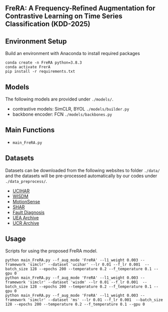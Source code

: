 ## FreRA: A Frequency-Refined Augmentation for Contrastive Learning on Time Series Classification (KDD-2025)

## Environment Setup
Build an environment with Anaconda to install required packages 
```
conda create -n FreRA python=3.8.3
conda activate FrerA
pip install -r requirements.txt
```

## Models
The following models are provided under `./models/`. 
- contrastive models: SimCLR, BYOL ```./models/builder.py```
- backbone encoder: FCN ```./models/backbones.py```

## Main Functions
- ```main_FreRA.py``` 
  
## Datasets 
Datasets can be downloaded from the following websites to folder `./data/` and the datasets will be pre-processed automatically by our codes under `./data_preprocess/`. 
- [UCIHAR](https://archive.ics.uci.edu/ml/datasets/human+activity+recognition+using+smartphones)
- [WISDM](https://www.cis.fordham.edu/wisdm/dataset.php)
- [MotionSense](https://github.com/mmalekzadeh/motion-sense)
- [SHAR](http://www.sal.disco.unimib.it/technologies/unimib-shar/)
- [Fault Diagnosis](https://mb.uni-paderborn.de/kat/datacenter)
- [UEA Archive](https://timeseriesclassification.com/dataset.php)
- [UCR Archive](https://www.cs.ucr.edu/~eamonn/time_series_data_2018/)
  
## Usage
Scripts for using the proposed FreRA model.
```angular2html
python main_FreRA.py --f_aug_mode 'FreRA' --l1_weight 0.003 --framework 'simclr' --dataset 'ucihar' --lr 0.01 --f_lr 0.001  --batch_size 128 --epochs 200 --temperature 0.2 --f_temperature 0.1 --gpu 0
python main_FreRA.py --f_aug_mode 'FreRA' --l1_weight 0.003 --framework 'simclr' --dataset 'wisdm' --lr 0.01 --f_lr 0.001  --batch_size 128 --epochs 200 --temperature 0.2 --f_temperature 0.1 --gpu 0
python main_FreRA.py --f_aug_mode 'FreRA' --l1_weight 0.003 --framework 'simclr' --dataset 'ms' --lr 0.01 --f_lr 0.001  --batch_size 128 --epochs 200 --temperature 0.2 --f_temperature 0.1 --gpu 0
```
